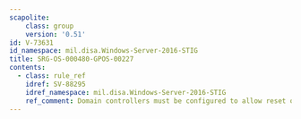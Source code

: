 ```yaml
---
scapolite:
    class: group
    version: '0.51'
id: V-73631
id_namespace: mil.disa.Windows-Server-2016-STIG
title: SRG-OS-000480-GPOS-00227
contents:
  - class: rule_ref
    idref: SV-88295
    idref_namespace: mil.disa.Windows-Server-2016-STIG
    ref_comment: Domain controllers must be configured to allow reset of mac ...
---
```


